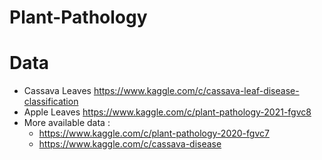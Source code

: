 # Plant-Pathology


# Data
  * Cassava Leaves https://www.kaggle.com/c/cassava-leaf-disease-classification
  * Apple Leaves https://www.kaggle.com/c/plant-pathology-2021-fgvc8
  * More available data :
    * https://www.kaggle.com/c/plant-pathology-2020-fgvc7
    * https://www.kaggle.com/c/cassava-disease
